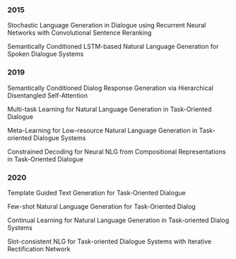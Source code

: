 ### 2015

Stochastic Language Generation in Dialogue using Recurrent Neural Networks with Convolutional Sentence Reranking

Semantically Conditioned LSTM-based Natural Language Generation for Spoken Dialogue Systems



### 2019

Semantically Conditioned Dialog Response Generation via Hierarchical Disentangled Self-Attention

Multi-task Learning for Natural Language Generation in Task-Oriented Dialogue

Meta-Learning for Low-resource Natural Language Generation in Task-oriented Dialogue Systems

Constrained Decoding for Neural NLG from Compositional Representations in Task-Oriented Dialogue



### 2020

Template Guided Text Generation for Task-Oriented Dialogue

Few-shot Natural Language Generation for Task-Oriented Dialog

Continual Learning for Natural Language Generation in Task-oriented Dialog Systems

Slot-consistent NLG for Task-oriented Dialogue Systems with Iterative Rectification Network

